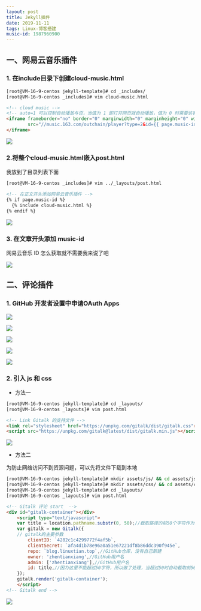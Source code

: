```yaml
---
layout: post
title: Jekyll插件
date: 2019-11-11
tags: Linux-博客搭建
music-id: 1987960900
---
```


## 一、网易云音乐插件

### 1. 在include目录下创建cloud-music.html

```sh
[root@VM-16-9-centos jekyll-template]# cd _includes/
[root@VM-16-9-centos _includes]# vim cloud-music.html
```

```html
<!-- cloud music -->
<!-- auto=1 可以控制自动播放与否，当值为 1 即打开网页就自动播放，值为 0 时需要访客手动点击播放 -->
<iframe frameborder="no" border="0" marginwidth="0" marginheight="0" width=330 height=86
        src="//music.163.com/outchain/player?type=2&id={{ page.music-id }}&auto=1&height=66">
</iframe>
```

![](/images/posts/jekyll-plugin/8.png)

### 2.将整个cloud-music.html嵌入post.html

我放到了目录列表下面

```sh
[root@VM-16-9-centos _includes]# vim ../_layouts/post.html
```

```html
<!-- 在正文开头添加网易云音乐插件 -->
{% if page.music-id %}
  {% include cloud-music.html %}
{% endif %}
```

![](/images/posts/jekyll-plugin/9.png)

### 3. 在文章开头添加 music-id

网易云音乐 ID 怎么获取就不需要我来说了吧

![](/images/posts/jekyll-plugin/10.png)

## 二、评论插件

### 1. GitHub 开发者设置中申请OAuth Apps

![](/images/posts/jekyll-plugin/1.png)

![](/images/posts/jekyll-plugin/2.png)

![](/images/posts/jekyll-plugin/3.png)

![](/images/posts/jekyll-plugin/4.png)

![](/images/posts/jekyll-plugin/5.png)


### 2. 引入 js 和 css

- 方法一

```sh
[root@VM-16-9-centos jekyll-template]# cd _layouts/
[root@VM-16-9-centos _layouts]# vim post.html
```

```html
<!-- Link Gitalk 的支持文件 -->
<link rel="stylesheet" href="https://unpkg.com/gitalk/dist/gitalk.css">
<script src="https://unpkg.com/gitalk@latest/dist/gitalk.min.js"></script>
```

![](/images/posts/jekyll-plugin/6.png)


- 方法二

为防止网络访问不到资源问题，可以先将文件下载到本地

```sh
[root@VM-16-9-centos jekyll-template]# mkdir assets/js/ && cd assets/js/ && wget https://unpkg.com/gitalk@latest/dist/gitalk.min.js
[root@VM-16-9-centos jekyll-template]# mkdir assets/css/ && cd assets/css/ && wget https://unpkg.com/gitalk/dist/gitalk.css
[root@VM-16-9-centos jekyll-template]# cd _layouts/
[root@VM-16-9-centos _layouts]# vim post.html
```

```html
<!-- Gitalk 评论 start  -->
<div id="gitalk-container"></div>
    <script type="text/javascript">
    var title = location.pathname.substr(0, 50);//截取路径的前50个字符作为标识符
    var gitalk = new Gitalk({
    // gitalk的主要参数
        clientID: `4282c1c4299772f4af5b`,
        clientSecret: `afa4d1b78e96a0a51e67221df8b86ddc390f945e`,
        repo: `blog.linuxtian.top`,//GitHub仓库，没有自己新建
        owner: 'zhentianxiang',//GitHub用户名
        admin: ['zhentianxiang'],//GitHub用户名
        id: title,//因为这里不能超过50字符，所以做了处理，当超过50时自动截取前50
    });
    gitalk.render('gitalk-container');
    </script>
<!-- Gitalk end -->
```

![](/images/posts/jekyll-plugin/7.png)
